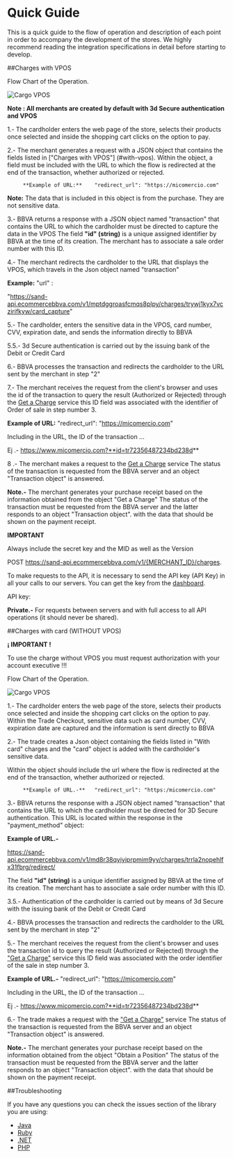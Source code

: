 # Quick Guide


This is a quick guide to the flow of operation and description of each point in order to accompany the development of the stores. We highly recommend reading the integration specifications in detail before starting to develop.


##Charges with VPOS

Flow Chart of the Operation.

![Cargo VPOS](images/charge-vpos.png)

**Note : All merchants are created by default with 3d Secure authentication and VPOS**

1.- The cardholder enters the web page of the store, selects their products once selected and inside the shopping cart clicks on the option to pay.

2.- The merchant generates a request with a JSON object that contains the fields listed in ["Charges with VPOS"] (#with-vpos). Within the object, a field must be included with the URL to which the flow is redirected at the end of the transaction, whether authorized or rejected.

         **Example of URL:**  	"redirect_url": "https://micomercio.com"

  **Note:** The data that is included in this object is from the purchase. They are not sensitive data.


3.- BBVA returns a response with a JSON object named "transaction" that contains the URL to which the cardholder must be directed to capture the data in the VPOS The field **"id" (string)** is a unique assigned identifier by BBVA at the time of its creation. The merchant has to associate a sale order number with this ID.

4.- The merchant redirects the cardholder to the URL that displays the VPOS, which travels in the Json object named "transaction"

**Example:** "url" :

"https://sand-api.ecommercebbva.com/v1/mptdggroasfcmqs8plpy/charges/trywj1kyx7vczirifkyw/card_capture"

5.- The cardholder, enters the sensitive data in the VPOS, card number, CVV, expiration date, and sends the information directly to BBVA

5.5.- 3d Secure authentication is carried out by the issuing bank of the Debit or Credit Card

6.- BBVA processes the transaction and redirects the cardholder to the URL sent by the merchant in step "2"

7.- The merchant receives the request from the client's browser and uses the id of the transaction to query the result (Authorized or Rejected) through the [Get a Charge](#get-a-charge) service this ID field was associated with the identifier of Order of sale in step number 3.

 **Example of URL:**  "redirect_url": "https://micomercio.com"

 Including in the URL, the ID of the transaction ...

 Ej .- https://www.micomercio.com?**id=tr72356487234bd238d**


 8 .- The merchant makes a request to the [Get a Charge](#get-a-charge) service The status of the transaction is requested from the BBVA server and an object "Transaction object" is answered.

 **Note.-** The merchant generates your purchase receipt based on the information obtained from the object "Get a Charge"
 The status of the transaction must be requested from the BBVA server and the latter responds to an object "Transaction object". with the data that should be shown on the payment receipt.




**IMPORTANT**

Always include the secret key and the MID as well as the Version

POST https://sand-api.ecommercebbva.com/v1/{MERCHANT_ID}/charges.

To make requests to the API, it is necessary to send the API key (API Key) in all your calls to our servers. You can get the key from the [dashboard](https://sand-portal.ecommercebbva.com).

API key:

**Private.-** For requests between servers and with full access to all API operations (it should never be shared).



##Charges with card (WITHOUT VPOS)

**¡ IMPORTANT !**

To use the charge without VPOS you must request authorization with your account executive !!!


Flow Chart of the Operation.

![Cargo VPOS](images/charge-custom-form.png)


1.- The cardholder enters the web page of the store, selects their products once selected and inside the shopping cart clicks on the option to pay. Within the Trade Checkout, sensitive data such as card number, CVV, expiration date are captured and the information is sent directly to BBVA  

2.- The trade creates a Json object containing the fields listed in "With card" charges and the "card" object is added with the cardholder's sensitive data.

 Within the object should include the url where the flow is redirected at the end of the transaction, whether authorized or rejected.

         **Example of URL.-**  	"redirect_url": "https:/micomercio.com"

3.- BBVA returns the response with a JSON object named "transaction" that contains the URL to which the cardholder must be directed for 3D Secure authentication.
This URL is located within the response in the "payment_method" object:

**Example of URL.-**  

https://sand-api.ecommercebbva.com/v1/md8r38qyiyiprpmim9yy/charges/trrla2nopehlfx31fbrg/redirect/

 The field **"id" (string)** is a unique identifier assigned by BBVA at the time of its creation. The merchant has to associate a sale order number with this ID.

3.5.- Authentication of the cardholder is carried out by means of 3d Secure with the issuing bank of the Debit or Credit Card

4.- BBVA processes the transaction and redirects the cardholder to the URL sent by the merchant in step "2"

5.- The merchant receives the request from the client's browser and uses the transaction id to query the result (Authorized or Rejected) through the  ["Get a Charge"](#get-a-charge) service this ID field was associated with the order identifier of the sale in step number 3.

 **Example of URL.-**  "redirect_url": "https://micomercio.com"

 Including in the URL, the ID of the transaction ...

 Ej .- https://www.micomercio.com?**id=tr72356487234bd238d**

 6.- The trade makes a request with the ["Get a Charge"](#get-a-charge) service The status of the transaction is requested from the BBVA server and an object "Transaction object" is answered.

**Note.-** The merchant generates your purchase receipt based on the information obtained from the object "Obtain a Position"
The status of the transaction must be requested from the BBVA server and the latter responds to an object "Transaction object". with the data that should be shown on the payment receipt.


##Troubleshooting

If you have any questions you can check the issues section of the library you are using:

* [Java](https://github.com/EcommerceBBVA/BBVA-JAVA)
* [Ruby](https://github.com/EcommerceBBVA/BBVA-RUBY)
* [.NET](https://github.com/EcommerceBBVA/BBVA-CSHARP)
* [PHP](https://github.com/EcommerceBBVA/BBVA-PHP)
